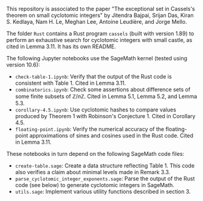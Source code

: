 This repository is associated to the paper "The exceptional set in Cassels's theorem on small cyclotomic integers" by Jitendra Bajpai, Srijan Das, Kiran S. Kedlaya, Nam H. Le, Meghan Lee, Antoine Leudière, and Jorge Mello.

The folder `Rust` contains a Rust program `cassels` (built with version 1.89) to perform an exhaustive search for cyclotomic integers with small castle, as cited in Lemma 3.11. It has its own README.

The following Jupyter notebooks use the SageMath kernel (tested using version 10.6):

- `check-table-1.ipynb`: Verify that the output of the Rust code is consistent with Table 1. Cited in Lemma 3.11.
- `combinatorics.ipynb`: Check some assertions about difference sets of some finite subsets of $\mathbb{Z}/n\mathbb{Z}$. Cited in Lemma 5.1, Lemma 5.2, and Lemma 5.3.
- `corollary-4.5.ipynb`: Use cyclotomic hashes to compare values produced by Theorem 1 with Robinson's Conjecture 1. Cited in Corollary 4.5.
- `floating-point.ipynb`: Verify the numerical accuracy of the floating-point approximations of sines and cosines used in the Rust code. Cited in Lemma 3.11.

These notebooks in turn depend on the following SageMath code files:

- `create-table.sage`: Create a data structure reflecting Table 1. This code also verifies a claim about minimal levels made in Remark 3.3.
- `parse_cyclotomic_integer_exponents.sage`: Parse the output of the Rust code (see below) to generate cyclotomic integers in SageMath.
- `utils.sage`: Implement various utility functions described in section 3.
